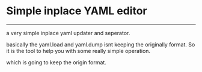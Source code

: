 # Simple inplace YAML editor
-----
a very simple inplace yaml updater and seperator.

basically the yaml.load and yaml.dump isnt keeping the originally format. So it is the tool to help you with some really simple operation.

which is going to keep the origin format.

